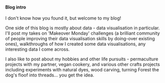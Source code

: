 #### Blog intro

I don't know how you found it, but welcome to my blog!

One side of this blog is mostly about data - data visualisation in particular. I'll post my takes on 'Makeover Monday' challenges (a brilliant community of people improving their data visualisation skills by doing-over existing ones), walkthroughs of how I created some data visualisations, any interesting data I come across.

I also like to post about my hobbies and other life pursuits - permaculture projects with my partner, vegan cookery, and various other crafts projects including experiments with natural dyes, wood carving, turning Forest the dog's floof into threads... you get the idea.

